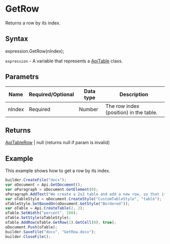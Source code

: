 # GetRow

Returns a row by its index.

## Syntax

expression.GetRow(nIndex);

`expression` - A variable that represents a [ApiTable](../ApiTable.md) class.

## Parametrs

| **Name** | **Required/Optional** | **Data type** | **Description** |
| ------------- | ------------- | ------------- | ------------- |
| nIndex | Required | Number | The row index (position) in the table. |

## Returns

[ApiTableRow](../../ApiTableRow/ApiTableRow.md) &#124; null (returns null if param is invalid)

## Example

This example shows how to get a row by its index.

```javascript
builder.CreateFile("docx");
var oDocument = Api.GetDocument();
var oParagraph = oDocument.GetElement(0);
oParagraph.AddText("We create a 2x2 table and add a new row, so that it becomes 2x3:");
var oTableStyle = oDocument.CreateStyle("CustomTableStyle", "table");
oTableStyle.SetBasedOn(oDocument.GetStyle("Bordered"));
var oTable = Api.CreateTable(2, 2);
oTable.SetWidth("percent", 100);
oTable.SetStyle(oTableStyle);
oTable.AddRow(oTable.GetRow(1).GetCell(0), true);
oDocument.Push(oTable);
builder.SaveFile("docx", "GetRow.docx");
builder.CloseFile();
```